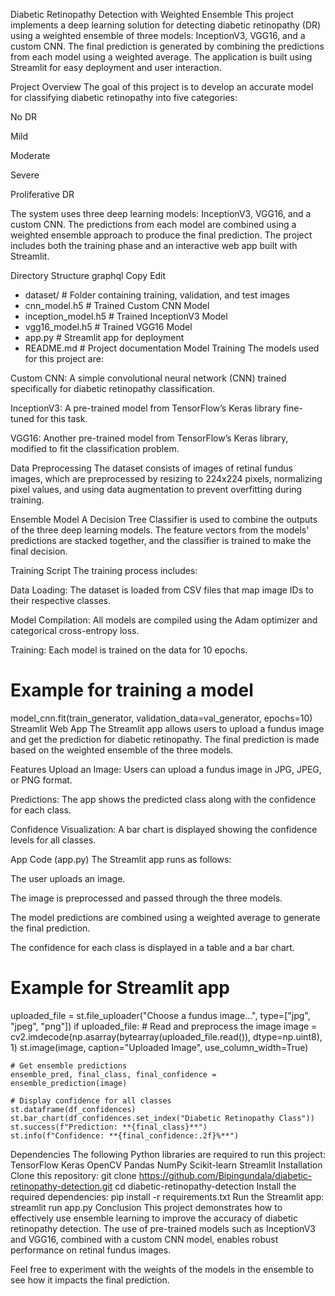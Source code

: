 Diabetic Retinopathy Detection with Weighted Ensemble
This project implements a deep learning solution for detecting diabetic retinopathy (DR) using a weighted ensemble of three models: InceptionV3, VGG16, and a custom CNN. The final prediction is generated by combining the predictions from each model using a weighted average. The application is built using Streamlit for easy deployment and user interaction.

Project Overview
The goal of this project is to develop an accurate model for classifying diabetic retinopathy into five categories:

No DR

Mild

Moderate

Severe

Proliferative DR

The system uses three deep learning models: InceptionV3, VGG16, and a custom CNN. The predictions from each model are combined using a weighted ensemble approach to produce the final prediction. The project includes both the training phase and an interactive web app built with Streamlit.

Directory Structure
graphql
Copy
Edit
- dataset/                  # Folder containing training, validation, and test images
- cnn_model.h5              # Trained Custom CNN Model
- inception_model.h5        # Trained InceptionV3 Model
- vgg16_model.h5            # Trained VGG16 Model
- app.py                    # Streamlit app for deployment
- README.md                 # Project documentation
Model Training
The models used for this project are:

Custom CNN: A simple convolutional neural network (CNN) trained specifically for diabetic retinopathy classification.

InceptionV3: A pre-trained model from TensorFlow’s Keras library fine-tuned for this task.

VGG16: Another pre-trained model from TensorFlow’s Keras library, modified to fit the classification problem.

Data Preprocessing
The dataset consists of images of retinal fundus images, which are preprocessed by resizing to 224x224 pixels, normalizing pixel values, and using data augmentation to prevent overfitting during training.

Ensemble Model
A Decision Tree Classifier is used to combine the outputs of the three deep learning models. The feature vectors from the models' predictions are stacked together, and the classifier is trained to make the final decision.

Training Script
The training process includes:

Data Loading: The dataset is loaded from CSV files that map image IDs to their respective classes.

Model Compilation: All models are compiled using the Adam optimizer and categorical cross-entropy loss.

Training: Each model is trained on the data for 10 epochs.

# Example for training a model
model_cnn.fit(train_generator, validation_data=val_generator, epochs=10)
Streamlit Web App
The Streamlit app allows users to upload a fundus image and get the prediction for diabetic retinopathy. The final prediction is made based on the weighted ensemble of the three models.

Features
Upload an Image: Users can upload a fundus image in JPG, JPEG, or PNG format.

Predictions: The app shows the predicted class along with the confidence for each class.

Confidence Visualization: A bar chart is displayed showing the confidence levels for all classes.

App Code (app.py)
The Streamlit app runs as follows:

The user uploads an image.

The image is preprocessed and passed through the three models.

The model predictions are combined using a weighted average to generate the final prediction.

The confidence for each class is displayed in a table and a bar chart.
# Example for Streamlit app
uploaded_file = st.file_uploader("Choose a fundus image...", type=["jpg", "jpeg", "png"])
if uploaded_file:
    # Read and preprocess the image
    image = cv2.imdecode(np.asarray(bytearray(uploaded_file.read()), dtype=np.uint8), 1)
    st.image(image, caption="Uploaded Image", use_column_width=True)

    # Get ensemble predictions
    ensemble_pred, final_class, final_confidence = ensemble_prediction(image)

    # Display confidence for all classes
    st.dataframe(df_confidences)
    st.bar_chart(df_confidences.set_index("Diabetic Retinopathy Class"))
    st.success(f"Prediction: **{final_class}**")
    st.info(f"Confidence: **{final_confidence:.2f}%**")
Dependencies
The following Python libraries are required to run this project:
TensorFlow
Keras
OpenCV
Pandas
NumPy
Scikit-learn
Streamlit
Installation
Clone this repository:
git clone https://github.com/Bipingundala/diabetic-retinopathy-detection.git
cd diabetic-retinopathy-detection
Install the required dependencies:
pip install -r requirements.txt
Run the Streamlit app:
streamlit run app.py
Conclusion
This project demonstrates how to effectively use ensemble learning to improve the accuracy of diabetic retinopathy detection. The use of pre-trained models such as InceptionV3 and VGG16, combined with a custom CNN model, enables robust performance on retinal fundus images.

Feel free to experiment with the weights of the models in the ensemble to see how it impacts the final prediction.

